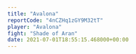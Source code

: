 ```yaml
---
title: "Avalona"
reportCode: "4nCZHq1zGY9M32tT"
player: "Avalona"
fight: "Shade of Aran"
date: 2021-07-01T18:55:15.468000+00:00
---
```

